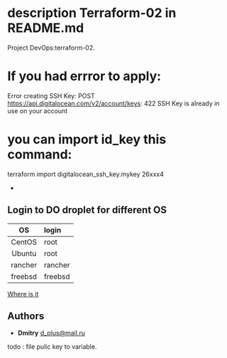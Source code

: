 
# description Terraform-02 in README.md

Project DevOps:terraform-02.

# If you had errror to apply:

Error creating SSH Key: POST https://api.digitalocean.com/v2/account/keys: 422 SSH Key is already in use on your account

# you can import id_key this command:

terraform import digitalocean_ssh_key.mykey 26xxx4

-
 
## Login to DO droplet for different OS 

| OS | login  |
| :---------: | :------- |
| CentOS | root   |
| Ubuntu | root   |
| rancher| rancher |
| freebsd | freebsd |

[Where is it](https://docs.digitalocean.com/products/droplets/how-to/connect-with-ssh/)

## Authors

- __Dmitry__ [d_plus@mail.ru](https://gitlab.rebrainme.com/devops_users_repos/4762/rebrain-devops-task1)

todo : file pulic key to variable.
